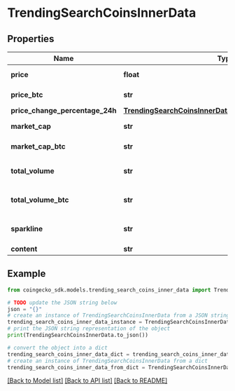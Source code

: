 # TrendingSearchCoinsInnerData


## Properties

Name | Type | Description | Notes
------------ | ------------- | ------------- | -------------
**price** | **float** | coin price in usd | [optional] 
**price_btc** | **str** | coin price in btc | [optional] 
**price_change_percentage_24h** | [**TrendingSearchCoinsInnerDataPriceChangePercentage24h**](TrendingSearchCoinsInnerDataPriceChangePercentage24h.md) |  | [optional] 
**market_cap** | **str** | coin market cap in usd | [optional] 
**market_cap_btc** | **str** | coin market cap in btc | [optional] 
**total_volume** | **str** | coin total volume in usd | [optional] 
**total_volume_btc** | **str** | coin total volume in btc | [optional] 
**sparkline** | **str** | coin sparkline image url | [optional] 
**content** | **str** |  | [optional] 

## Example

```python
from coingecko_sdk.models.trending_search_coins_inner_data import TrendingSearchCoinsInnerData

# TODO update the JSON string below
json = "{}"
# create an instance of TrendingSearchCoinsInnerData from a JSON string
trending_search_coins_inner_data_instance = TrendingSearchCoinsInnerData.from_json(json)
# print the JSON string representation of the object
print(TrendingSearchCoinsInnerData.to_json())

# convert the object into a dict
trending_search_coins_inner_data_dict = trending_search_coins_inner_data_instance.to_dict()
# create an instance of TrendingSearchCoinsInnerData from a dict
trending_search_coins_inner_data_from_dict = TrendingSearchCoinsInnerData.from_dict(trending_search_coins_inner_data_dict)
```
[[Back to Model list]](../README.md#documentation-for-models) [[Back to API list]](../README.md#documentation-for-api-endpoints) [[Back to README]](../README.md)


